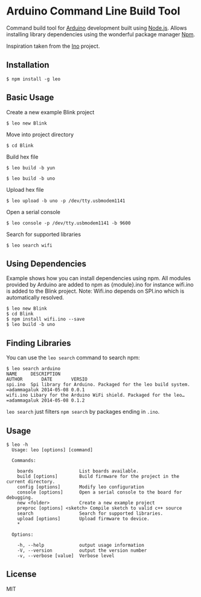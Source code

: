 # Arduino Command Line Build Tool

Command build tool for [Arduino][arduino] development built using
[Node.js][nodejs]. Allows installing library dependencies using the wonderful
package manager [Npm][npm].

Inspiration taken from the [Ino][ino] project.

## Installation

`$ npm install -g leo`


## Basic Usage

Create a new example Blink project

`$ leo new Blink`

Move into project directory

`$ cd Blink`

Build hex file

`$ leo build -b yun`

`$ leo build -b uno`


Upload hex file

`$ leo upload -b uno -p /dev/tty.usbmodem1141`

Open a serial console

`$ leo console -p /dev/tty.usbmodem1141 -b 9600`

Search for supported libraries

`$ leo search wifi`


## Using Dependencies

Example shows how you can install dependencies using npm. All modules provided by
Arduino are added to npm as {module}.ino for instance wifi.ino is added to the
Blink project. Note: Wifi.ino depends on SPI.ino which is automatically resolved.

```
$ leo new Blink
$ cd Blink
$ npm install wifi.ino --save
$ leo build -b uno
```

## Finding Libraries

You can use the `leo search` command to search npm:


```
$ leo search arduino
NAME     DESCRIPTION                                                 AUTHOR       DATE       VERSIO
spi.ino  Spi library for Arduino. Packaged for the leo build system. =adammagaluk 2014-05-08 0.0.1
wifi.ino Libary for the Arduino WiFi shield. Packaged for the leo…   =adammagaluk 2014-05-08 0.1.2
```

`leo search` just filters `npm search` by packages ending in `.ino`.

## Usage

```
$ leo -h
  Usage: leo [options] [command]

  Commands:

    boards                 List boards available.
    build [options]        Build firmware for the project in the current directory.
    config [options]       Modify leo configuration
    console [options]      Open a serial console to the board for debugging.
    new <folder>           Create a new example project
    preproc [options] <sketch> Compile sketch to valid c++ source
    search                 Search for supported libraries.
    upload [options]       Upload firmware to device.
    *

  Options:

    -h, --help             output usage information
    -V, --version          output the version number
    -v, --verbose [value]  Verbose level
```

## License

MIT

[nodejs]: http://nodejs.org/ "Node.js"
[arduino]: http://arduino.cc/ "Arduino"
[ino]: http://inotool.org/ "Ino Build Tool"
[npm]: http://npmjs.org/ "Node Package Manager"
